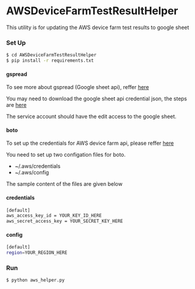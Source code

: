# AWSDeviceFarmTestResultHelper
This utility is for updating the AWS device farm test results to google sheet


### Set Up

```sh
$ cd AWSDeviceFarmTestResultHelper
$ pip install -r requirements.txt
```

#### gspread


To see more about gspread (Google sheet api), reffer [here](https://github.com/burnash/gspread)


You may need to download the google sheet api credential json, the steps are [here](http://gspread.readthedocs.io/en/latest/oauth2.html)

The service account should have the edit access to the google sheet.


#### boto

To set up the credentials for AWS device farm api, please reffer [here](https://boto3.readthedocs.io/en/latest/guide/quickstart.html)

You need to set up two configation files for boto.
 - ~/.aws/credentials
 - ~/.aws/config

The sample content of the files are given below

#### credentials
```sh
[default]
aws_access_key_id = YOUR_KEY_ID_HERE
aws_secret_access_key = YOUR_SECRET_KEY_HERE
```

#### config
```sh
[default]
region=YOUR_REGION_HERE
```

### Run
```sh
$ python aws_helper.py
```
